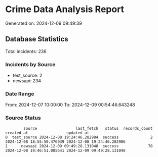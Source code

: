 # Crime Data Analysis Report

Generated on: 2024-12-09 09:49:39

## Database Statistics

Total incidents: 236

### Incidents by Source

- test_source: 2
- newsapi: 234

### Date Range

From: 2024-12-07 10:00:00
To: 2024-12-09 00:54:46.643248

### Source Status

```
        source                 last_fetch   status  records_count                 created_at                 updated_at
0  test_source 2024-12-08 19:24:46.282984  success              2 2024-12-08 18:55:50.476939 2024-12-08 19:24:46.282986
1      newsapi 2024-12-09 09:49:28.131048  success             78 2024-12-08 19:46:51.085641 2024-12-09 09:49:28.131048
```
